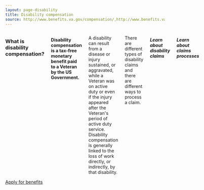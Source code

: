 ```yaml
---
layout: page-disability
title: Disability compensation
source: http://www.benefits.va.gov/compensation/,http://www.benefits.va.gov/fdc/,http://www.benefits.va.gov/FDC/checklist.asp
---
```


<div class="main" role="main">

<section class="one" markdown="0">
<div class="row" markdown="0">
<div class="small-12 medium-10 medium-centered columns" markdown="1">

### What is disability compensation?

#### Disability compensation is a tax-free monetary benefit paid to a Veteran by the US Government.
A disability can result from a disease or injury sustained, or aggravated, while a Veteran was on active duty or even if the injury appeared after the Veteran's period of active duty service. Disability compensation is generally linked to the loss of work directly, or indirectly, by that disability.

There are different types of disability claims and there are different ways to process a claim.

##### Learn about disability claims

##### Learn about claims processes

</div>
</div>
</div>


<section class="two" markdown="0">
<div class="action" markdown="0">
<div class="row" markdown="0">
<div class="small-12 medium-10 medium-centered columns" markdown="0">
<a class="button start expand" href="#">Apply for benefits</a>
</div>
</div>
</div>
</div>

</div>

</div>
